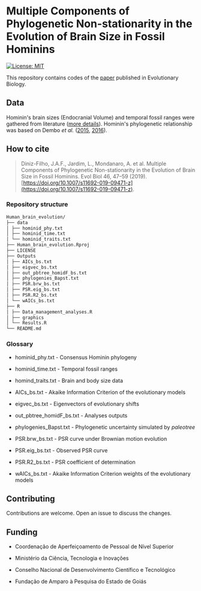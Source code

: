 # Multiple Components of Phylogenetic Non-stationarity in the Evolution of Brain Size in Fossil Hominins

[![License: MIT](https://img.shields.io/badge/License-MIT-yellow.svg)](https://opensource.org/licenses/MIT)

This repository contains codes of the [paper](https://doi.org/10.1007/s11692-019-09471-z) published in Evolutionary Biology. 


## Data 

Hominin's brain sizes (Endocranial Volume) and temporal fossil ranges were gathered from literature ([more details](https://doi.org/10.1007/s11692-019-09471-z)). Hominin's phylogenetic relationship was based on  Dembo *et al.* ([2015](https://doi.org/10.1098/rspb.2015.0943), [2016](https://doi.org/10.1016/j.jhevol.2016.04.008)).   

## How to cite

> Diniz-Filho, J.A.F., Jardim, L., Mondanaro, A. et al. Multiple Components of Phylogenetic Non-stationarity in the Evolution of Brain Size in Fossil Hominins. Evol Biol 46, 47–59 (2019). [https://doi.org/10.1007/s11692-019-09471-z](https://doi.org/10.1007/s11692-019-09471-z).

### Repository structure

```bash
Human_brain_evolution/
├── data
│ ├── hominid_phy.txt
│ ├── hominid_time.txt
│ └── hominid_traits.txt
├── Human_brain_evolution.Rproj
├── LICENSE
├── Outputs
│ ├── AICs_bs.txt
│ ├── eigvec_bs.txt
│ ├── out_pbtree_homidF_bs.txt
│ ├── phylogenies_Bapst.txt
│ ├── PSR.brw_bs.txt
│ ├── PSR.eig_bs.txt
│ ├── PSR.R2_bs.txt
│ └── wAICs_bs.txt
├── R
│ ├── Data_management_analyses.R
│ ├── graphics
│ └── Results.R
└── README.md
```
### Glossary

* hominid_phy.txt - Consensus Hominin phylogeny

* hominid_time.txt - Temporal fossil ranges

* homind_traits.txt - Brain and body size data

* AICs_bs.txt - Akaike Information Criterion of the evolutionary models

* eigvec_bs.txt - Eigenvectors of evolutionary shifts

* out_pbtree_homidF_bs.txt - Analyses outputs

* phylogenies_Bapst.txt - Phylogenetic uncertainty simulated by *paleotree*

* PSR.brw_bs.txt - PSR curve under Brownian motion evolution

* PSR.eig_bs.txt - Observed PSR curve

* PSR.R2_bs.txt - PSR coefficient of determination

* wAICs_bs.txt - Akaike Information Criterion weights of the evolutionary models

## Contributing

Contributions are welcome. Open an issue to discuss the changes. 

## Funding

* Coordenação de Aperfeiçoamento de Pessoal de Nível Superior

* Ministério da Ciência, Tecnologia e Inovações 

* Conselho Nacional de Desenvolvimento Científico e Tecnológico

* Fundação de Amparo à Pesquisa do Estado de Goiás